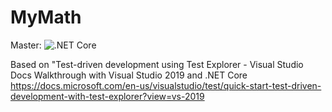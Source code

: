 # MyMath
Master: ![.NET Core](https://github.com/MarioArriaga92/MyMath/workflows/.NET%20Core/badge.svg?branch=master)

Based on "Test-driven development using Test Explorer - Visual Studio Docs Walkthrough with Visual Studio 2019 and .NET Core https://docs.microsoft.com/en-us/visualstudio/test/quick-start-test-driven-development-with-test-explorer?view=vs-2019
